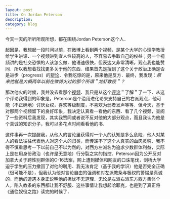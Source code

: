 ```yaml
---
layout: post
title: On Jordan Peterson
description: 
category: blog
---
```

今天一天的所听所观所想，都在围绕Jordan Peterson这个人．

起因是，我想起一段时间以前，在微博上看到两个视频，是某个大学的心理学教授给学生讲课．一个视频讲到宜人性较高的人，不容易去争取自己的权益；另一个视频讲的是社交恐惧的人该怎么做．他语速很快，但表达又非常清晰，观点我也能赞同．所以我想着找找更多关于他的东西．结果首先是搜到了这个关于政治正确是否是进步（progress）的[辩论](https://www.bilibili.com/video/BV1hp411o757?from=search&seid=5203802030932911501)．令我吃惊的是，原来他是反方．最终，我发现：*原来他就是大概两年以前在微博火过的那个所谓＂龙虾教授＂？*

那次他火的时候，我并没去看那个[视频](https://www.bilibili.com/video/av32799705)．我只是从这个[评论](https://www.douban.com/note/656715252/)＂了解＂了一下．从这个评论我得到的印象是，Peterson是个滥用进化论来支持自己的右派观点，他可能（不正确地）讨厌女权，喜欢等级制度，不喜欢为弱者发声等等．但今天，基于对那两个视频留下的良好印象，我决定认真看一看他的东西．看了几个视频，查阅了一些资料后我发现，其实我赞同或者说不反对他的大部分观点，而且我认为他是个真诚的知识分子，我可以多花点时间看看他的书．

这件事再一次提醒我，从他人的言论里获得对一个人的认知是多么危险．他人对某人的看法往往代表他人对这个人的归类，而传递不了这个人真实的血肉灵魂．我不得不慎重思考一下以前自己不以为然的，对西方左派名为追求少数群体利益，实际上是在用身份政治（也许是无意地）行分裂之实的指控．Peterson因为公开反对加拿大关于跨性别群体的C-16法案，网上遭到媒体和网友的口诛笔伐，剑桥大学迫于学生的压力撤回了对他的聘用．我无法肯定（基于我的学识）他是否完全正确（很可能不是），但我认为他对言论自由的强调和对左派教条与极权的警惕是真诚的，而他的遭遇本身正说明他的担忧不无道理．无论是左派右派东方西方集体个人，陷入教条的东西都让我不舒服．这些事情让我想起哈耶克，也是到了真正将《通往奴役之路》读完的时候了．
